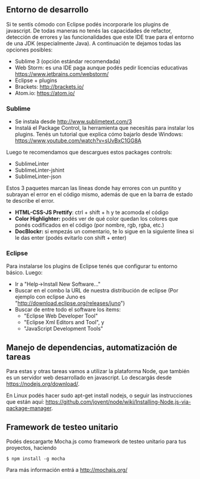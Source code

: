 Entorno de desarrollo
---------------------

Si te sentís cómodo con Eclipse podés incorporarle los plugins de javascript. De todas maneras no tenés las capacidades de refactor, detección de errores y las funcionalidades que este IDE trae para el entorno de una JDK (especialmente Java). A continuación te dejamos todas las opciones posibles:

-   Sublime 3 (opción estándar recomendada)
-   Web Storm: es una IDE paga aunque podés pedir licencias educativas <https://www.jetbrains.com/webstorm/>
-   Eclipse + plugins
-   Brackets: <http://brackets.io/>
-   Atom.io: <https://atom.io/>

### Sublime

-   Se instala desde <http://www.sublimetext.com/3>
-   Instalá el Package Control, la herramienta que necesitás para instalar los plugins. Tenés un tutorial que explica cómo bajarlo desde Windows: <https://www.youtube.com/watch?v=sUvBxC1GG8A>

Luego te recomendamos que descargues estos packages controls:

-   SublimeLinter
-   SublimeLinter-jshint
-   SublimeLinter-json

Estos 3 paquetes marcan las líneas donde hay errores con un puntito y subrayan el error en el código mismo, además de que en la barra de estado te describe el error.

-   **HTML-CSS-JS Prettify**: ctrl + shift + h y te acomoda el código
-   **Color Highlighter:** podés ver de qué color quedan los colores que ponés codificados en el código (por nombre, rgb, rgba, etc.)
-   **DocBlockr:** si empezás un comentario, te lo sigue en la siguiente línea si le das enter (podés evitarlo con shift + enter)

### Eclipse

Para instalarse los plugins de Eclipse tenés que configurar tu entorno básico. Luego:

-   Ir a "Help-&gt;Install New Software..."
-   Buscar en el combo la URL de nuestra distribución de eclipse (Por ejemplo con eclipse Juno es "<http://download.eclipse.org/releases/juno>")
-   Buscar de entre todo el software los items:
    -   "Eclipse Web Developer Tool"
    -   "Eclipse Xml Editors and Tool", y
    -   "JavaScript Development Tools"

Manejo de dependencias, automatización de tareas
------------------------------------------------

Para estas y otras tareas vamos a utilizar la plataforma Node, que también es un servidor web desarrollado en javascript. Lo descargás desde <https://nodejs.org/download/>.

En Linux podés hacer sudo apt-get install nodejs, o seguir las instrucciones que están aquí: <https://github.com/joyent/node/wiki/Installing-Node.js-via-package-manager>.

Framework de testeo unitario
----------------------------

Podés descargarte Mocha.js como framework de testeo unitario para tus proyectos, haciendo

`$ npm install -g mocha`

Para más información entrá a <http://mochajs.org/>
